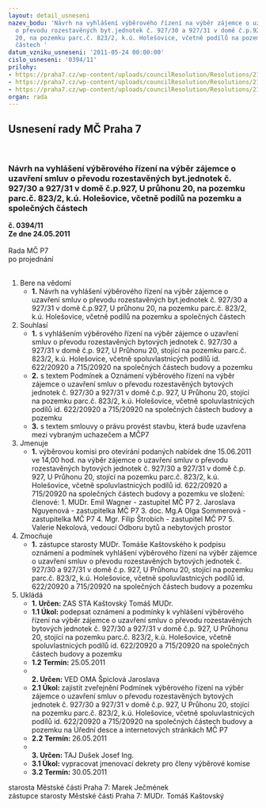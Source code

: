 ```yaml
---
layout: detail_usneseni
nazev_bodu: 'Návrh na vyhlášení výběrového řízení na výběr zájemce o uzavření smluv
  o převodu rozestavěných byt.jednotek č. 927/30 a 927/31 v domě č.p.927, U průhonu
  20, na pozemku parc.č. 823/2, k.ú. Holešovice, včetně podílů na pozemku a společných
  částech '
datum_vzniku_usneseni: '2011-05-24 00:00:00'
cislo_usneseni: '0394/11'
prilohy:
- https://praha7.cz/wp-content/uploads/councilResolution/Resolutions/21631/26-11-podminkyv%c5%99nov%c4%9b.doc
- https://praha7.cz/wp-content/uploads/councilResolution/Resolutions/21631/26-11-ozn%c3%a1men%c3%ad_v%c5%99_u_pr%c5%afhonu_20.doc
- https://praha7.cz/wp-content/uploads/councilResolution/Resolutions/21631/26-11-smlouva_o_pr%c3%a1vu_prov%c3%a9st_stavbu.doc
organ: rada
---
```

<div id="ucUsn_pList" class="usn">
	<span><h2>Usnesení rady MČ Praha 7 </h2>
<br></span><div class="standBody">
<span><h3>Návrh na vyhlášení výběrového řízení na výběr zájemce o uzavření smluv o převodu rozestavěných byt.jednotek č. 927/30 a 927/31 v domě č.p.927, U průhonu 20, na pozemku parc.č. 823/2, k.ú. Holešovice, včetně podílů na pozemku a společných částech </h3></span><div class="center">
		<strong>č. 0394/11</strong><br>
	</div>
<div class="center">
		<strong>Ze dne 24.05.2011</strong><br><br>
	</div>Rada MČ P7<br> po projednání<br><br><ol>
<li>Bere na vědomí<ul><li>
<strong>1.</strong> Návrh na vyhlášení výběrového řízení na výběr zájemce o uzavření smluv o převodu rozestavěných byt.jednotek č. 927/30 a 927/31 v domě č.p.927, U průhonu 20, na pozemku parc.č. 823/2, k.ú. Holešovice, včetně podílů na pozemku a společných částech </li></ul>
</li>
<li>Souhlasí<ul>
<li>
<strong>1.</strong> s vyhlášením výběrového řízení na výběr zájemce o uzavření smluv o převodu rozestavěných bytových jednotek č. 927/30 a 927/31 v domě č.p. 927, U Průhonu 20, stojící na pozemku parc.č. 823/2, k.ú. Holešovice, včetně spoluvlastnicých podílů id. 622/20920 a 715/20920 na společných částech budovy a pozemku</li>
<li>
<strong>2.</strong> s textem Podmínek a Oznámení výběrového řízení na výběr zájemce o uzavření smluv o převodu rozestavěných bytových jednotek č. 927/30 a 927/31 v domě č.p. 927, U Průhonu 20, stojící na pozemku parc.č. 823/2, k.ú. Holešovice, včetně spoluvlastnicých podílů id. 622/20920 a 715/20920 na společných částech budovy a pozemku</li>
<li>
<strong>3.</strong> s textem smlouvy o právu provést stavbu, která bude uzavřena mezi vybraným uchazečem a MČP7</li>
</ul>
</li>
<li>Jmenuje<ul><li>
<strong>1.</strong> výběrovou komisi pro otevírání podaných nabídek dne 15.06.2011 ve 14,00 hod. na výběr  zájemce o uzavření smluv o převodu rozestavěných bytových jednotek č. 927/30 a 927/31 v domě č.p. 927, U Průhonu 20, stojící na pozemku parc.č. 823/2, k.ú. Holešovice, včetně spoluvlastnicých podílů id. 622/20920 a 715/20920 na společných částech budovy a pozemku ve složení:                                                                                            členové:                                                                                                                    1.  MUDr. Emil Wagner - zastupitel MČ P7 2.  Jaroslava Nguyenová - zastupitelka MČ P7 3.  doc. Mg.A Olga Sommerová - zastupitelka MČ P7                                                                              4.  Mgr. Filip Štrobich - zastupitel MČ P7 5.  Valerie Nekolová, vedoucí Odboru bytů a nebytových prostor                            </li></ul>
</li>
<li>Zmocňuje<ul><li>
<strong>1.</strong> zástupce starosty MUDr. Tomáše Kaštovského k podpisu oznámení a podmínek vyhlášení výběrového řízení na výběr zájemce o uzavření smluv o převodu rozestavěných bytových jednotek č. 927/30 a 927/31 v domě č.p. 927, U Průhonu 20, stojící na pozemku parc.č. 823/2, k.ú. Holešovice, včetně spoluvlastnicých podílů id. 622/20920 a 715/20920 na společných částech budovy a pozemku</li></ul>
</li>
<li>Ukládá<ul>
<li>
<strong>1. Určen: </strong>ZAS STA Kaštovský Tomáš MUDr.</li>
<li>
<strong>1.1 Úkol: </strong>podepsat oznámení a podmínky k vyhlášení výběrového řízení na výběr zájemce o uzavření smluv o převodu rozestavěných bytových jednotek č. 927/30 a 927/31 v domě č.p. 927, U Průhonu 20, stojící na pozemku parc.č. 823/2, k.ú. Holešovice, včetně spoluvlastnicých podílů id. 622/20920 a 715/20920 na společných částech budovy a pozemku</li>
<li>
<strong>1.2 Termín: </strong>25.05.2011</li>
<li>
<strong><br>2. Určen: </strong>VED OMA Špiclová Jaroslava</li>
<li>
<strong>2.1 Úkol: </strong>zajistit zveřejnění Podmínek výběrového řízení na výběr zájemce o uzavření smluv o převodu rozestavěných bytových jednotek č. 927/30 a 927/31 v domě č.p. 927, U Průhonu 20, stojící na pozemku parc.č. 823/2, k.ú. Holešovice, včetně spoluvlastnicých podílů id. 622/20920 a 715/20920 na společných částech budovy a pozemku na Úřední desce a internetových stránkách MČ P7</li>
<li>
<strong>2.2 Termín: </strong>26.05.2011</li>
<li>
<strong><br>3. Určen: </strong>TAJ Dušek Josef Ing.</li>
<li>
<strong>3.1 Úkol: </strong>vypracovat jmenovací dekrety pro členy výběrové komise</li>
<li>
<strong>3.2 Termín: </strong>30.05.2011</li>
</ul>
</li>
</ol>starosta Městské části Praha 7: Marek Ječmének<br>zástupce starosty Městské části Praha 7: MUDr. Tomáš Kaštovský 
</div>
</div>